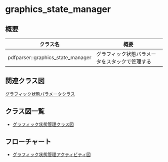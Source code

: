 # graphics_state_manager
## 概要
| クラス名 | 概要 |
| --- | --- |
| pdfparser::graphics_state_manager | グラフィック状態パラメータをスタックで管理する |

## 関連クラス図
[グラフィック状態パラメータクラス](graphics_state/graphics_state.md)

## クラス図一覧
- [グラフィック状態管理クラス図](graphics_state_manager.class.pu)

## フローチャート
- [グラフィック状態管理アクティビティ図](graphics_state_manager.activity.pu)

